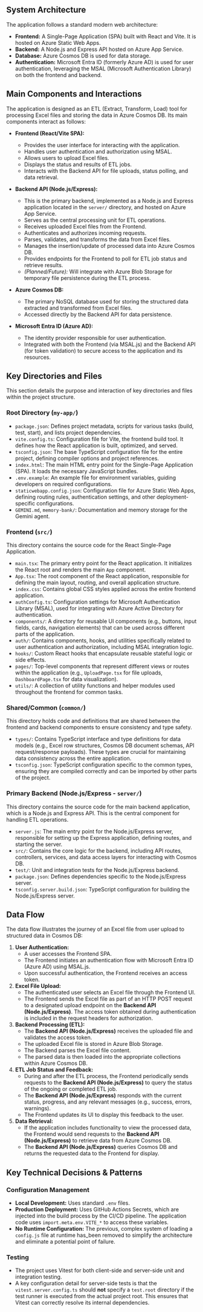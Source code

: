 ## System Architecture

The application follows a standard modern web architecture:

-   **Frontend:** A Single-Page Application (SPA) built with React and Vite. It is hosted on Azure Static Web Apps.
-   **Backend:** A Node.js and Express API hosted on Azure App Service.
-   **Database:** Azure Cosmos DB is used for data storage.
-   **Authentication:** Microsoft Entra ID (formerly Azure AD) is used for user authentication, leveraging the MSAL (Microsoft Authentication Library) on both the frontend and backend.

## Main Components and Interactions

The application is designed as an ETL (Extract, Transform, Load) tool for processing Excel files and storing the data in Azure Cosmos DB. Its main components interact as follows:

-   **Frontend (React/Vite SPA):**
    -   Provides the user interface for interacting with the application.
    -   Handles user authentication and authorization using MSAL.
    -   Allows users to upload Excel files.
    -   Displays the status and results of ETL jobs.
    -   Interacts with the Backend API for file uploads, status polling, and data retrieval.

-   **Backend API (Node.js/Express):**
    -   This is the primary backend, implemented as a Node.js and Express application located in the `server/` directory, and hosted on Azure App Service.
    -   Serves as the central processing unit for ETL operations.
    -   Receives uploaded Excel files from the Frontend.
    -   Authenticates and authorizes incoming requests.
    -   Parses, validates, and transforms the data from Excel files.
    -   Manages the insertion/update of processed data into Azure Cosmos DB.
    -   Provides endpoints for the Frontend to poll for ETL job status and retrieve results.
    -   *(Planned/Future):* Will integrate with Azure Blob Storage for temporary file persistence during the ETL process.

-   **Azure Cosmos DB:**
    -   The primary NoSQL database used for storing the structured data extracted and transformed from Excel files.
    -   Accessed directly by the Backend API for data persistence.

-   **Microsoft Entra ID (Azure AD):**
    -   The identity provider responsible for user authentication.
    -   Integrated with both the Frontend (via MSAL.js) and the Backend API (for token validation) to secure access to the application and its resources.

## Key Directories and Files

This section details the purpose and interaction of key directories and files within the project structure.

### Root Directory (`my-app/`)
-   `package.json`: Defines project metadata, scripts for various tasks (build, test, start), and lists project dependencies.
-   `vite.config.ts`: Configuration file for Vite, the frontend build tool. It defines how the React application is built, optimized, and served.
-   `tsconfig.json`: The base TypeScript configuration file for the entire project, defining compiler options and project references.
-   `index.html`: The main HTML entry point for the Single-Page Application (SPA). It loads the necessary JavaScript bundles.
-   `.env.example`: An example file for environment variables, guiding developers on required configurations.
-   `staticwebapp.config.json`: Configuration file for Azure Static Web Apps, defining routing rules, authentication settings, and other deployment-specific configurations.
-   `GEMINI.md`, `memory-bank/`: Documentation and memory storage for the Gemini agent.

### Frontend (`src/`)
This directory contains the source code for the React Single-Page Application.
-   `main.tsx`: The primary entry point for the React application. It initializes the React root and renders the main `App` component.
-   `App.tsx`: The root component of the React application, responsible for defining the main layout, routing, and overall application structure.
-   `index.css`: Contains global CSS styles applied across the entire frontend application.
-   `authConfig.ts`: Configuration settings for Microsoft Authentication Library (MSAL), used for integrating with Azure Active Directory for authentication.
-   `components/`: A directory for reusable UI components (e.g., buttons, input fields, cards, navigation elements) that can be used across different parts of the application.
-   `auth/`: Contains components, hooks, and utilities specifically related to user authentication and authorization, including MSAL integration logic.
-   `hooks/`: Custom React hooks that encapsulate reusable stateful logic or side effects.
-   `pages/`: Top-level components that represent different views or routes within the application (e.g., `UploadPage.tsx` for file uploads, `DashboardPage.tsx` for data visualization).
-   `utils/`: A collection of utility functions and helper modules used throughout the frontend for common tasks.

### Shared/Common (`common/`)
This directory holds code and definitions that are shared between the frontend and backend components to ensure consistency and type safety.
-   `types/`: Contains TypeScript interface and type definitions for data models (e.g., Excel row structures, Cosmos DB document schemas, API request/response payloads). These types are crucial for maintaining data consistency across the entire application.
-   `tsconfig.json`: TypeScript configuration specific to the common types, ensuring they are compiled correctly and can be imported by other parts of the project.

### Primary Backend (Node.js/Express - `server/`)
This directory contains the source code for the main backend application, which is a Node.js and Express API. This is the central component for handling ETL operations.
-   `server.js`: The main entry point for the Node.js/Express server, responsible for setting up the Express application, defining routes, and starting the server.
-   `src/`: Contains the core logic for the backend, including API routes, controllers, services, and data access layers for interacting with Cosmos DB.
-   `test/`: Unit and integration tests for the Node.js/Express backend.
-   `package.json`: Defines dependencies specific to the Node.js/Express server.
-   `tsconfig.server.build.json`: TypeScript configuration for building the Node.js/Express server.

## Data Flow

The data flow illustrates the journey of an Excel file from user upload to structured data in Cosmos DB:

1.  **User Authentication:**
    -   A user accesses the Frontend SPA.
    -   The Frontend initiates an authentication flow with Microsoft Entra ID (Azure AD) using MSAL.js.
    -   Upon successful authentication, the Frontend receives an access token.
2.  **Excel File Upload:**
    -   The authenticated user selects an Excel file through the Frontend UI.
    -   The Frontend sends the Excel file as part of an HTTP POST request to a designated upload endpoint on the **Backend API (Node.js/Express)**. The access token obtained during authentication is included in the request headers for authorization.
3.  **Backend Processing (ETL):**
    -   The **Backend API (Node.js/Express)** receives the uploaded file and validates the access token.
    -   The uploaded Excel file is stored in Azure Blob Storage.
    -   The Backend parses the Excel file content.
    -   The parsed data is then loaded into the appropriate collections within Azure Cosmos DB.
4.  **ETL Job Status and Feedback:**
    -   During and after the ETL process, the Frontend periodically sends requests to the **Backend API (Node.js/Express)** to query the status of the ongoing or completed ETL job.
    -   The **Backend API (Node.js/Express)** responds with the current status, progress, and any relevant messages (e.g., success, errors, warnings).
    -   The Frontend updates its UI to display this feedback to the user.
5.  **Data Retrieval:**
    -   If the application includes functionality to view the processed data, the Frontend would send requests to the **Backend API (Node.js/Express)** to retrieve data from Azure Cosmos DB.
    -   The **Backend API (Node.js/Express)** queries Cosmos DB and returns the requested data to the Frontend for display.

## Key Technical Decisions & Patterns

### Configuration Management

-   **Local Development:** Uses standard `.env` files.
-   **Production Deployment:** Uses GitHub Actions Secrets, which are injected into the build process by the CI/CD pipeline. The application code uses `import.meta.env.VITE_*` to access these variables.
-   **No Runtime Configuration:** The previous, complex system of loading a `config.js` file at runtime has_been removed to simplify the architecture and eliminate a potential point of failure.

### Testing

-   The project uses Vitest for both client-side and server-side unit and integration testing.
-   A key configuration detail for server-side tests is that the `vitest.server.config.ts` should **not** specify a `test.root` directory if the test runner is executed from the actual project root. This ensures that Vitest can correctly resolve its internal dependencies.
